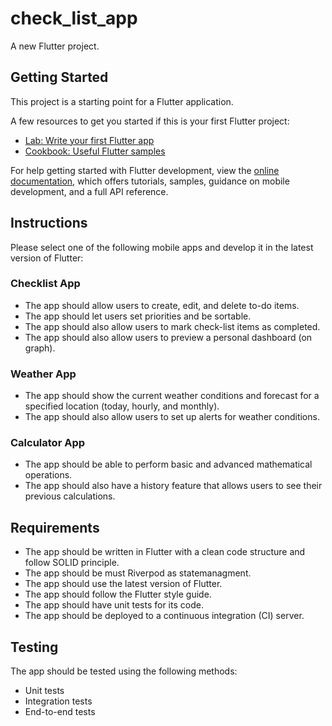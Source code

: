 # check_list_app

A new Flutter project.

## Getting Started

This project is a starting point for a Flutter application.

A few resources to get you started if this is your first Flutter project:

- [Lab: Write your first Flutter app](https://docs.flutter.dev/get-started/codelab)
- [Cookbook: Useful Flutter samples](https://docs.flutter.dev/cookbook)

For help getting started with Flutter development, view the
[online documentation](https://docs.flutter.dev/), which offers tutorials,
samples, guidance on mobile development, and a full API reference.


## Instructions

Please select one of the following mobile apps and develop it in the latest version of Flutter:

### Checklist App

- The app should allow users to create, edit, and delete to-do items.
- The app should let users set priorities and be sortable.
- The app should also allow users to mark check-list items as completed.
- The app should also allow users to preview a personal dashboard (on graph).

### Weather App

- The app should show the current weather conditions and forecast for a specified location (today, hourly, and monthly).
- The app should also allow users to set up alerts for weather conditions.

### Calculator App

- The app should be able to perform basic and advanced mathematical operations.
- The app should also have a history feature that allows users to see their previous calculations.

## Requirements

- The app should be written in Flutter with a clean code structure and follow SOLID principle.
- The app should be must Riverpod as statemanagment.
- The app should use the latest version of Flutter.
- The app should follow the Flutter style guide.
- The app should have unit tests for its code.
- The app should be deployed to a continuous integration (CI) server.
  
## Testing

The app should be tested using the following methods:

- Unit tests
- Integration tests
- End-to-end tests
